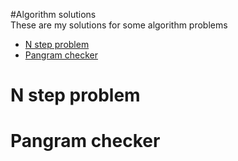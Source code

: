 #Algorithm solutions   
These are my solutions for some algorithm problems
* [N step problem](#n-step-problem)
* [Pangram checker](#pangram-checker)

# N step problem

# Pangram checker